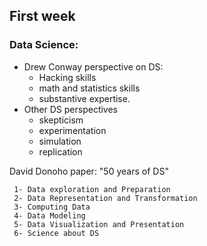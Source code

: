 ## First week

### Data Science:

- Drew Conway perspective on DS:
    - Hacking skills
    - math and statistics skills
    - substantive expertise.
- Other DS perspectives
    - skepticism
    - experimentation
    - simulation
    - replication

David Donoho paper: "50 years of DS"

     1- Data exploration and Preparation
     2- Data Representation and Transformation
     3- Computing Data
     4- Data Modeling
     5- Data Visualization and Presentation
     6- Science about DS
